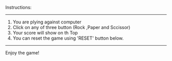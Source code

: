 Instructions:

------------------------------------------------------
1. You are plying against computer
2. Click on any of three button (Rock ,Paper and Sccissor)
3. Your score will show on th Top
4. You can reset the game using 'RESET' button below.
-------------------------------------------------------

Enjoy the game!
